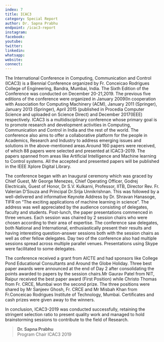 ```yaml
---
index: 7
title: ICAC3
category: Special Report
author: Dr. Sapna Prabhu
endpoint: /icac3-report
instagram:
facebook:
youtube:
twitter:
linkedin:
whatsapp:
website:
connect:
---
```


The International Conference in Computing, Communication and Control (ICAC3) is a Biennial Conference organized by Fr. Conceicao Rodrigues College of Engineering, Bandra, Mumbai, India. The Sixth Edition of the Conference was conducted on December 20-21,2019. The previous five editions of the conference were organized in January 2009(In cooperation with Association for Computing Machinery (ACM), January 2011 (Springer), January 2013 (Springer), April 2015 (published in Procedia Computer Science and uploaded on Science Direct) and December 2017(IEEE) respectively. ICAC3 is a multidisciplinary conference whose primary goal is to promote research and development activities in Computing, Communication and Control in India and the rest of the world. The conference also aims to offer a collaborative platform for the people in Academics, Research and Industry to address emerging issues and solutions in the above-mentioned areas.Around 160 papers were received, of which 88 papers were selected and presented at ICAC3-2019. The papers spanned from areas like Artificial Intelligence and Machine learning to Control systems. All the accepted and presented papers will be published in the IEEE Xplore Digital Library.

The conference began with an Inaugural ceremony which was graced by Chief Guest, Mr George Menezes, Chief Operating Officer, Godrej Electricals, Guest of Honor, Dr S.V. Kulkarni, Professor, IITB, Director Rev. Fr. Valerian D’Souza and Principal Dr.Srija Unnikrishnan. This was followed by a well-delivered and informative Keynote Address by Dr. Shravan Hanasoge, TIFR on “The exciting applications of machine learning in science”. The address was well appreciated by the audience consisting of delegates, faculty and students. Post-lunch, the paper presentations commenced in three venues. Each session was chaired by 2 session chairs who were chosen according to their area of expertise. The conference saw delegates, both National and International, enthusiastically present their results and having interesting question-answer sessions both with the session chairs as well as other fellow delegates. Day two of the conference also had multiple sessions spread across multiple parallel venues. Presentations using Skype were facilitated to some delegates.

The conference received a grant from AICTE and had sponsors like College Pond Educational Consultants and Around the Globe Holiday. Three best paper awards were announced at the end of Day 2 after consolidating the points awarded to papers by the session chairs.Mr Gaurav Patel from NIT, Raipur received the best paper award (First Position) while Christo Thomas from Fr. CRCE, Mumbai won the second prize. The three positions were shared by Mr Sanjeev Ghosh, Fr. CRCE and Mr Misbah Khan from Fr.Conceicao Rodrigues Institute of Technology, Mumbai. Certificates and cash prizes were given away to the winners.

In conclusion, ICAC3-2019 was conducted successfully, retaining the stringent selection ratio to present quality work and managed to hold brainstorming sessions to contribute to the field of Research.

> **Dr. Sapna Prabhu**<br>
> Program Chair
> ICAC3 2019
